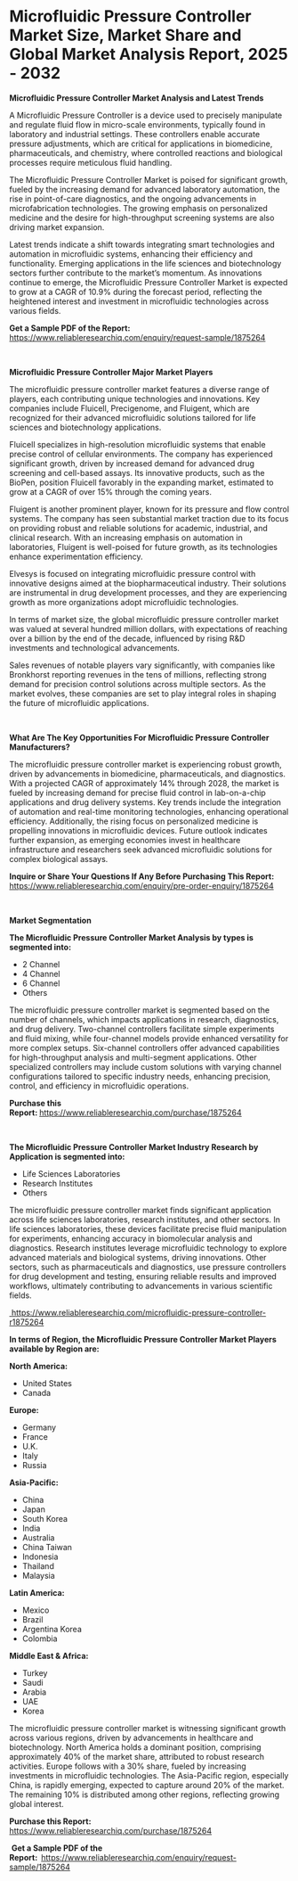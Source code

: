 <p><h1>Microfluidic Pressure Controller Market Size, Market Share and Global Market Analysis Report, 2025 - 2032</h1></p><p><strong>Microfluidic Pressure Controller Market Analysis and Latest Trends</strong></p>
<p><p>A Microfluidic Pressure Controller is a device used to precisely manipulate and regulate fluid flow in micro-scale environments, typically found in laboratory and industrial settings. These controllers enable accurate pressure adjustments, which are critical for applications in biomedicine, pharmaceuticals, and chemistry, where controlled reactions and biological processes require meticulous fluid handling. </p><p>The Microfluidic Pressure Controller Market is poised for significant growth, fueled by the increasing demand for advanced laboratory automation, the rise in point-of-care diagnostics, and the ongoing advancements in microfabrication technologies. The growing emphasis on personalized medicine and the desire for high-throughput screening systems are also driving market expansion. </p><p>Latest trends indicate a shift towards integrating smart technologies and automation in microfluidic systems, enhancing their efficiency and functionality. Emerging applications in the life sciences and biotechnology sectors further contribute to the market’s momentum. As innovations continue to emerge, the Microfluidic Pressure Controller Market is expected to grow at a CAGR of 10.9% during the forecast period, reflecting the heightened interest and investment in microfluidic technologies across various fields.</p></p>
<p><strong>Get a Sample PDF of the Report:&nbsp;</strong> <a href="https://www.reliableresearchiq.com/enquiry/request-sample/1875264?utm_campaign=3112&utm_medium=2&utm_source=Github&utm_content=ia&utm_term=16042025&utm_id=microfluidic-pressure-controller">https://www.reliableresearchiq.com/enquiry/request-sample/1875264</a></p>
<p>&nbsp;</p>
<p><strong>Microfluidic Pressure Controller Major Market Players</strong></p>
<p><p>The microfluidic pressure controller market features a diverse range of players, each contributing unique technologies and innovations. Key companies include Fluicell, Precigenome, and Fluigent, which are recognized for their advanced microfluidic solutions tailored for life sciences and biotechnology applications.</p><p>Fluicell specializes in high-resolution microfluidic systems that enable precise control of cellular environments. The company has experienced significant growth, driven by increased demand for advanced drug screening and cell-based assays. Its innovative products, such as the BioPen, position Fluicell favorably in the expanding market, estimated to grow at a CAGR of over 15% through the coming years.</p><p>Fluigent is another prominent player, known for its pressure and flow control systems. The company has seen substantial market traction due to its focus on providing robust and reliable solutions for academic, industrial, and clinical research. With an increasing emphasis on automation in laboratories, Fluigent is well-poised for future growth, as its technologies enhance experimentation efficiency.</p><p>Elvesys is focused on integrating microfluidic pressure control with innovative designs aimed at the biopharmaceutical industry. Their solutions are instrumental in drug development processes, and they are experiencing growth as more organizations adopt microfluidic technologies.</p><p>In terms of market size, the global microfluidic pressure controller market was valued at several hundred million dollars, with expectations of reaching over a billion by the end of the decade, influenced by rising R&D investments and technological advancements.</p><p>Sales revenues of notable players vary significantly, with companies like Bronkhorst reporting revenues in the tens of millions, reflecting strong demand for precision control solutions across multiple sectors. As the market evolves, these companies are set to play integral roles in shaping the future of microfluidic applications.</p></p>
<p>&nbsp;</p>
<p><strong>What Are The Key Opportunities For Microfluidic Pressure Controller Manufacturers?</strong></p>
<p><p>The microfluidic pressure controller market is experiencing robust growth, driven by advancements in biomedicine, pharmaceuticals, and diagnostics. With a projected CAGR of approximately 14% through 2028, the market is fueled by increasing demand for precise fluid control in lab-on-a-chip applications and drug delivery systems. Key trends include the integration of automation and real-time monitoring technologies, enhancing operational efficiency. Additionally, the rising focus on personalized medicine is propelling innovations in microfluidic devices. Future outlook indicates further expansion, as emerging economies invest in healthcare infrastructure and researchers seek advanced microfluidic solutions for complex biological assays.</p></p>
<p><strong>Inquire or Share Your Questions If Any Before Purchasing This Report:</strong> <a href="https://www.reliableresearchiq.com/enquiry/pre-order-enquiry/1875264?utm_campaign=3112&utm_medium=2&utm_source=Github&utm_content=ia&utm_term=16042025&utm_id=microfluidic-pressure-controller">https://www.reliableresearchiq.com/enquiry/pre-order-enquiry/1875264</a></p>
<p>&nbsp;</p>
<p><strong>Market Segmentation</strong></p>
<p><strong>The Microfluidic Pressure Controller Market Analysis by types is segmented into:</strong></p>
<p><ul><li>2 Channel</li><li>4 Channel</li><li>6 Channel</li><li>Others</li></ul></p>
<p><p>The microfluidic pressure controller market is segmented based on the number of channels, which impacts applications in research, diagnostics, and drug delivery. Two-channel controllers facilitate simple experiments and fluid mixing, while four-channel models provide enhanced versatility for more complex setups. Six-channel controllers offer advanced capabilities for high-throughput analysis and multi-segment applications. Other specialized controllers may include custom solutions with varying channel configurations tailored to specific industry needs, enhancing precision, control, and efficiency in microfluidic operations.</p></p>
<p><strong>Purchase this Report:&nbsp;</strong><a href="https://www.reliableresearchiq.com/purchase/1875264?utm_campaign=3112&utm_medium=2&utm_source=Github&utm_content=ia&utm_term=16042025&utm_id=microfluidic-pressure-controller">https://www.reliableresearchiq.com/purchase/1875264</a></p>
<p>&nbsp;</p>
<p><strong>The Microfluidic Pressure Controller Market Industry Research by Application is segmented into:</strong></p>
<p><ul><li>Life Sciences Laboratories</li><li>Research Institutes</li><li>Others</li></ul></p>
<p><p>The microfluidic pressure controller market finds significant application across life sciences laboratories, research institutes, and other sectors. In life sciences laboratories, these devices facilitate precise fluid manipulation for experiments, enhancing accuracy in biomolecular analysis and diagnostics. Research institutes leverage microfluidic technology to explore advanced materials and biological systems, driving innovations. Other sectors, such as pharmaceuticals and diagnostics, use pressure controllers for drug development and testing, ensuring reliable results and improved workflows, ultimately contributing to advancements in various scientific fields.</p></p>
<p><a href="https://www.reliableresearchiq.com/microfluidic-pressure-controller-r1875264?utm_campaign=3112&utm_medium=2&utm_source=Github&utm_content=ia&utm_term=16042025&utm_id=microfluidic-pressure-controller">&nbsp;https://www.reliableresearchiq.com/microfluidic-pressure-controller-r1875264</a></p>
<p><strong>In terms of Region, the Microfluidic Pressure Controller Market Players available by Region are:</strong></p>
<p>
    <p> <strong> North America: </strong>
        <ul>
            <li>United States</li>
            <li>Canada</li>
        </ul>
        </p> 
    <p> <strong> Europe: </strong>
        <ul>
            <li>Germany</li>
            <li>France</li>
            <li>U.K.</li>
            <li>Italy</li>
            <li>Russia</li>
        </ul>
        </p> 
    <p> <strong> Asia-Pacific: </strong>
        <ul>
            <li>China</li>
            <li>Japan</li>
            <li>South Korea</li>
            <li>India</li>
            <li>Australia</li>
            <li>China Taiwan</li>
            <li>Indonesia</li>
            <li>Thailand</li>
            <li>Malaysia</li>
        </ul>
        </p> 
    <p> <strong> Latin America: </strong>
        <ul>
            <li>Mexico</li>
            <li>Brazil</li>
            <li>Argentina Korea</li>
            <li>Colombia</li>
        </ul>
        </p> 
    <p> <strong> Middle East & Africa: </strong>
        <ul>
            <li>Turkey</li>
            <li>Saudi</li>
            <li>Arabia</li>
            <li>UAE</li>
            <li>Korea</li>
        </ul>
    </p>
    </p>
<p><p>The microfluidic pressure controller market is witnessing significant growth across various regions, driven by advancements in healthcare and biotechnology. North America holds a dominant position, comprising approximately 40% of the market share, attributed to robust research activities. Europe follows with a 30% share, fueled by increasing investments in microfluidic technologies. The Asia-Pacific region, especially China, is rapidly emerging, expected to capture around 20% of the market. The remaining 10% is distributed among other regions, reflecting growing global interest.</p></p>
<p><strong>Purchase this Report: </strong><a href="https://www.reliableresearchiq.com/purchase/1875264?utm_campaign=3112&utm_medium=2&utm_source=Github&utm_content=ia&utm_term=16042025&utm_id=microfluidic-pressure-controller">https://www.reliableresearchiq.com/purchase/1875264</a></p>
<p>&nbsp;<strong>Get a Sample PDF of the Report:&nbsp;&nbsp;</strong><a href="https://www.reliableresearchiq.com/enquiry/request-sample/1875264?utm_campaign=3112&utm_medium=2&utm_source=Github&utm_content=ia&utm_term=16042025&utm_id=microfluidic-pressure-controller">https://www.reliableresearchiq.com/enquiry/request-sample/1875264</a></p>
<p><strong></strong></p>
<p><p></p><p></p><p></p></p>